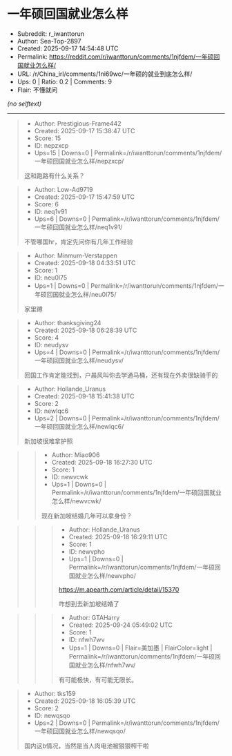 # 一年硕回国就业怎么样

- Subreddit: r_iwanttorun
- Author: Sea-Top-2897
- Created: 2025-09-17 14:54:48 UTC
- Permalink: https://reddit.com/r/iwanttorun/comments/1njfdem/一年硕回国就业怎么样/
- URL: /r/China_irl/comments/1ni69wc/一年硕的就业到底怎么样/
- Ups: 0 | Ratio: 0.2 | Comments: 9
- Flair: 不懂就问

_(no selftext)_

---

> - Author: Prestigious-Frame442
> - Created: 2025-09-17 15:38:47 UTC
> - Score: 15
> - ID: nepzxcp
> - Ups=15 | Downs=0 | Permalink=/r/iwanttorun/comments/1njfdem/一年硕回国就业怎么样/nepzxcp/
>
> 这和跑路有什么关系？

> - Author: Low-Ad9719
> - Created: 2025-09-17 15:47:59 UTC
> - Score: 6
> - ID: neq1v91
> - Ups=6 | Downs=0 | Permalink=/r/iwanttorun/comments/1njfdem/一年硕回国就业怎么样/neq1v91/
>
> 不管哪国hr，肯定先问你有几年工作经验

> - Author: Minmum-Verstappen
> - Created: 2025-09-18 04:33:51 UTC
> - Score: 1
> - ID: neu0l75
> - Ups=1 | Downs=0 | Permalink=/r/iwanttorun/comments/1njfdem/一年硕回国就业怎么样/neu0l75/
>
> 家里蹲

> - Author: thanksgiving24
> - Created: 2025-09-18 06:28:39 UTC
> - Score: 4
> - ID: neudysv
> - Ups=4 | Downs=0 | Permalink=/r/iwanttorun/comments/1njfdem/一年硕回国就业怎么样/neudysv/
>
> 回国工作肯定能找到，户晨风叫你去学通马桶，还有现在外卖很缺骑手的

> - Author: Hollande_Uranus
> - Created: 2025-09-18 15:41:38 UTC
> - Score: 2
> - ID: newlqc6
> - Ups=2 | Downs=0 | Permalink=/r/iwanttorun/comments/1njfdem/一年硕回国就业怎么样/newlqc6/
>
> 新加坡很难拿护照

>> - Author: Miao906
>> - Created: 2025-09-18 16:27:30 UTC
>> - Score: 1
>> - ID: newvcwk
>> - Ups=1 | Downs=0 | Permalink=/r/iwanttorun/comments/1njfdem/一年硕回国就业怎么样/newvcwk/
>>
>> 现在新加坡结婚几年可以拿身份？

>>> - Author: Hollande_Uranus
>>> - Created: 2025-09-18 16:29:11 UTC
>>> - Score: 1
>>> - ID: newvpho
>>> - Ups=1 | Downs=0 | Permalink=/r/iwanttorun/comments/1njfdem/一年硕回国就业怎么样/newvpho/
>>>
>>> https://m.apearth.com/article/detail/15370
>>> 
>>> 咋想到去新加坡结婚了

>>> - Author: GTAHarry
>>> - Created: 2025-09-24 05:49:02 UTC
>>> - Score: 1
>>> - ID: nfwh7wv
>>> - Ups=1 | Downs=0 | Flair=美加墨 | FlairColor=light | Permalink=/r/iwanttorun/comments/1njfdem/一年硕回国就业怎么样/nfwh7wv/
>>>
>>> 有可能极快，有可能无限长。

> - Author: tks159
> - Created: 2025-09-18 16:05:39 UTC
> - Score: 2
> - ID: newqsqo
> - Ups=2 | Downs=0 | Permalink=/r/iwanttorun/comments/1njfdem/一年硕回国就业怎么样/newqsqo/
>
> 国内这b情况，当然是当人肉电池被狠狠榨干啦
